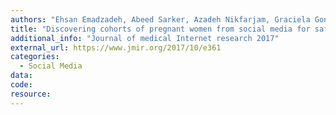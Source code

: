 ```yaml
---
authors: "Ehsan Emadzadeh, Abeed Sarker, Azadeh Nikfarjam, Graciela Gonzalez"
title: "Discovering cohorts of pregnant women from social media for safety surveillance and analysis"
additional_info: "Journal of medical Internet research 2017"
external_url: https://www.jmir.org/2017/10/e361
categories:
  - Social Media 
data:
code: 
resource:
---
```

